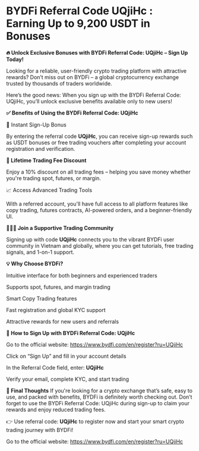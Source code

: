 # BYDFi Referral Code UQjiHc : Earning Up to 9,200 USDT in Bonuses

**🔥 Unlock Exclusive Bonuses with BYDFi Referral Code: **UQjiHc** – Sign Up Today!**

Looking for a reliable, user-friendly crypto trading platform with attractive rewards? Don’t miss out on BYDFi – a global cryptocurrency exchange trusted by thousands of traders worldwide.

Here’s the good news: When you sign up with the BYDFi Referral Code: UQjiHc, you’ll unlock exclusive benefits available only to new users!

**✅ Benefits of Using the BYDFi Referral Code: UQjiHc**

🎁 Instant Sign-Up Bonus

By entering the referral code **UQjiHc**, you can receive sign-up rewards such as USDT bonuses or free trading vouchers after completing your account registration and verification.

**💸 Lifetime Trading Fee Discount**

Enjoy a 10% discount on all trading fees – helping you save money whether you're trading spot, futures, or margin.

📈 Access Advanced Trading Tools

With a referred account, you'll have full access to all platform features like copy trading, futures contracts, AI-powered orders, and a beginner-friendly UI.

**🧑‍🤝‍🧑 Join a Supportive Trading Community**

Signing up with code **UQjiHc** connects you to the vibrant BYDFi user community in Vietnam and globally, where you can get tutorials, free trading signals, and 1-on-1 support.

**💡 Why Choose BYDFi?**

Intuitive interface for both beginners and experienced traders

Supports spot, futures, and margin trading

Smart Copy Trading features

Fast registration and global KYC support

Attractive rewards for new users and referrals

**🚀 How to Sign Up with BYDFi Referral Code: UQjiHc**

Go to the official website: https://www.bydfi.com/en/register?ru=UQjiHc

Click on “Sign Up” and fill in your account details

In the Referral Code field, enter: **UQjiHc**

Verify your email, complete KYC, and start trading

**📌 Final Thoughts**
If you're looking for a crypto exchange that’s safe, easy to use, and packed with benefits, BYDFi is definitely worth checking out. Don’t forget to use the BYDFi Referral Code: UQjiHc during sign-up to claim your rewards and enjoy reduced trading fees.

👉 Use referral code: **UQjiHc** to register now and start your smart crypto trading journey with BYDFi!

Go to the official website: https://www.bydfi.com/en/register?ru=UQjiHc
